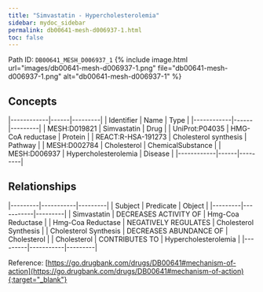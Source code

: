 ```yaml
---
title: "Simvastatin - Hypercholesterolemia"
sidebar: mydoc_sidebar
permalink: db00641-mesh-d006937-1.html
toc: false 
---
```



Path ID: `DB00641_MESH_D006937_1`
{% include image.html url="images/db00641-mesh-d006937-1.png" file="db00641-mesh-d006937-1.png" alt="db00641-mesh-d006937-1" %}

## Concepts

|------------|------|---------|
| Identifier | Name | Type    |
|------------|------|---------|
| MESH:D019821 | Simvastatin | Drug |
| UniProt:P04035 | HMG-CoA reductase | Protein |
| REACT:R-HSA-191273 | Cholesterol synthesis | Pathway |
| MESH:D002784 | Cholesterol | ChemicalSubstance |
| MESH:D006937 | Hypercholesterolemia | Disease |
|------------|------|---------|

## Relationships

|---------|-----------|---------|
| Subject | Predicate | Object  |
|---------|-----------|---------|
| Simvastatin | DECREASES ACTIVITY OF | Hmg-Coa Reductase |
| Hmg-Coa Reductase | NEGATIVELY REGULATES | Cholesterol Synthesis |
| Cholesterol Synthesis | DECREASES ABUNDANCE OF | Cholesterol |
| Cholesterol | CONTRIBUTES TO | Hypercholesterolemia |
|---------|-----------|---------|

Reference: [https://go.drugbank.com/drugs/DB00641#mechanism-of-action](https://go.drugbank.com/drugs/DB00641#mechanism-of-action){:target="_blank"}